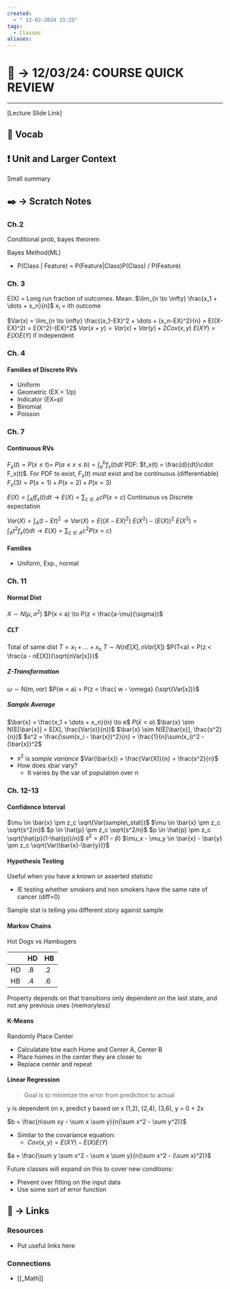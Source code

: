 ```yaml
---
created:
  - " 12-03-2024 15:25"
tags:
  - Classes
aliases:
---
```


# 📗 ->  12/03/24: COURSE QUICK REVIEW
---
[Lecture Slide Link]

## 🎤 Vocab



## ❗ Unit and Larger Context
Small summary




## ✒️ -> Scratch Notes
### Ch.2
Conditional prob, bayes theorem

Bayes Method(ML)
- P(Class | Feature) = P(Feature|Class)P(Class) / P(Feature)


### Ch. 3
E(X) = Long run fraction of outcomes. Mean.
$\lim_{n \to \infty} \frac{x_1 + \dots + x_n}{n}$
$x_i$ = ith outcome

$Var(x) = \lim_{n \to \infty} \frac{(x_1-EX)^2 + \dots + (x_n-EX)^2}{n} = E((X-EX)^2) = E(X^2)-(EX)^2$
$Var(x+y) = Var(x) + Var(y) + 2Cov(x,y)$
$E(XY) = E(X)E(Y)$ if independent

### Ch. 4
#### Families of Discrete RVs
- Uniform
- Geometric (EX = 1/p)
- Indicator (EX=p)
- Binomial
- Poisson


### Ch. 7
#### Continuous RVs
$F_x(t) = P(x\le t)=$
$P(a \leq x \leq b) = \int_a^b f_x(t)dt$
PDF: $f_x(t) = \frac{d}{dt}\cdot F_x(t)$. For PDF to exist, $F_x(t)$ must exist and be continuous (differentiable)
$F_x(3) = P(x=1) + P(x=2) + P(x=3)$

$E(X) = \int_A tf_x(t)dt \to E(X) = \sum_{c\in A} cP(x=c)$
Continuous vs Discrete expectation

$Var(X) = \int_A (t-Et)^2 \to Var(X) = E((X-EX)^2)$
$E(X^2) - (E(X))^2$
$E(X^2) = \int_A t^2f_x(t)dt \to E(X) = \sum_{c\in A} c^2P(x=c)$

#### Families
- Uniform, Exp., normal

### Ch. 11
#### Normal Dist
$X \sim N(\mu, \sigma^2)$
$P(x < a) \to P(z < \frac{a-\mu}{\sigma})$
##### CLT
Total of same dist
$T = x_1 + \dots + x_n$
$T \sim N(nE[X], nVar[X])$
$P(T<a) = P(z < \frac{a - nE[X]}{\sqrt{nVar[x]}}$

##### Z-Transformation
$\omega \sim N(m, var)$
$P(w < a) = P(z < \frac{ w - \omega} {\sqrt{Var[x]}}$

##### Sample Average
$\bar{x} = \frac{x_1 + \dots + x_n}{n} \to e$
$P(\bar{x} < a)$
$\bar{x} \sim N(E[\bar{x}] = E[X], \frac{Var(x)}{n})$
$\bar{x} \sim N(E[\bar{x}], \frac{s^2}{n})$
$s^2 = \frac{\sum(x_i - \bar{x})^2}{n} = \frac{1}{n}\sum(x_i)^2 - (\bar{x})^2$
- $s^2$ is *sample variance*
$Var(\bar{x}) = \frac{Var(X)}{n} = \frac{s^2}{n}$
- How does xbar vary? 
	- It varies by the var of population over n


### Ch. 12-13
#### Confidence Interval
$\mu \in \bar{x} \pm z_c \sqrt{Var(sample\_stat)}$
$\mu \in \bar{x} \pm z_c \sqrt{s^2/n}$
$p \in \hat{p} \pm z_c \sqrt{s^2/n}$
$p \in \hat{p} \pm z_c \sqrt{\hat{p}(1-\hat{p})/n}$
$s^2 = \hat{p}(1-\hat{p})$
$\mu_x - \mu_y \in \bar{x} - \bar{y} \pm z_c \sqrt{Var(\bar{x}-\bar{y})}$

#### Hypothesis Testing
Useful when you have a known or asserted statistic
- IE testing whether smokers and non smokers have the same rate of cancer (diff=0)

Sample stat is telling you different story against sample


#### Markov Chains
Hot Dogs vs Hambugers

|     | HD  | HB  |
| --- | --- | --- |
| HD  | .8  | .2  |
| HB  | .4  | .6  |
Property depends on that transitions only dependent on the last state, and not any previous ones (memoryless)

#### K-Means
Randomly Place Center
- Calculatate btw each Home and Center A, Center B
- Place homes in the center they are closer to
- Replace center and repeat

#### Linear Regression
> Goal is to minimize the error from prediction to actual

y is dependent on x, predict y based on x
(1,2), (2,4), (3,6), y = 0 + 2x

$b = \frac{n\sum xy - \sum x \sum y}{n(\sum x^2 - \sum y^2)}$
- Similar to the covariance equation:
	- $Cov(x,y) = E(XY) - E(X)E(Y)$

$a = \frac{\sum y \sum x^2 - \sum x \sum y}{n(\sum x^2 - (\sum x)^2)}$

Future classes will expand on this to cover new conditions:
- Prevent over fitting on the input data
- Use some sort of error function


## 🔗 -> Links
### Resources
- Put useful links here


### Connections
- [[_Math]]
